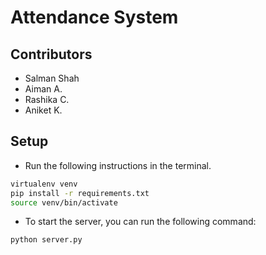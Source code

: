 # Attendance System

## Contributors
* Salman Shah
* Aiman A.
* Rashika C.
* Aniket K.

## Setup
* Run the following instructions in the terminal.

```bash
virtualenv venv
pip install -r requirements.txt
source venv/bin/activate
```

* To start the server, you can run the following command:
```
python server.py
```